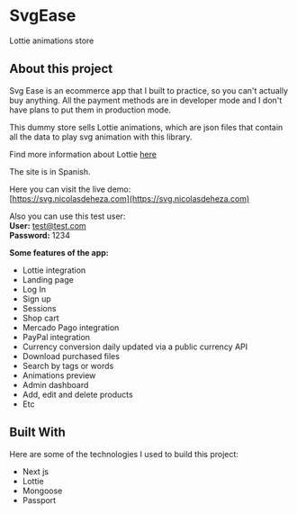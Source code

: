 # SvgEase

Lottie animations store

## About this project

Svg Ease is an ecommerce app that I built to practice, so you can't actually buy anything. All the payment methods are in developer mode and I don't have plans to put them in production mode.

This dummy store sells Lottie animations, which are json files that contain all the data to play svg animation with this library.

Find more information about Lottie [here](https://github.com/airbnb/lottie)

The site is in Spanish.

Here you can visit the live demo:</br>
[https://svg.nicolasdeheza.com](https://svg.nicolasdeheza.com)

Also you can use this test user:</br>
**User:** test@test.com<br>
**Password:** 1234

**Some features of the app:**

- Lottie integration
- Landing page
- Log In
- Sign up
- Sessions
- Shop cart
- Mercado Pago integration
- PayPal integration
- Currency conversion daily updated via a public currency API
- Download purchased files
- Search by tags or words
- Animations preview
- Admin dashboard
- Add, edit and delete products
- Etc

## Built With

Here are some of the technologies I used to build this project:

- Next js
- Lottie
- Mongoose
- Passport
